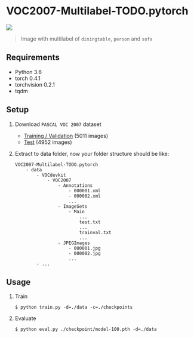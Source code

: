 # VOC2007-Multilabel-TODO.pytorch

![](images/sample.jpg)

> Image with multilabel of `diningtable`, `person` and `sofa`


## Requirements

* Python 3.6
* torch 0.4.1
* torchvision 0.2.1
* tqdm


## Setup

1. Download `PASCAL VOC 2007` dataset

    - [Training / Validation](http://host.robots.ox.ac.uk/pascal/VOC/voc2007/VOCtrainval_06-Nov-2007.tar) (5011 images)
    - [Test](http://host.robots.ox.ac.uk/pascal/VOC/voc2007/VOCtest_06-Nov-2007.tar) (4952 images)

1. Extract to data folder, now your folder structure should be like:

    ```
    VOC2007-Multilabel-TODO.pytorch
        - data
            - VOCdevkit
                - VOC2007
                    - Annotations
                        - 000001.xml
                        - 000002.xml
                        ...
                    - ImageSets
                        - Main
                            ...
                            test.txt
                            ...
                            trainval.txt
                            ...
                    - JPEGImages
                        - 000001.jpg
                        - 000002.jpg
                        ...
            - ...
    ```


## Usage

1. Train
    ```
    $ python train.py -d=./data -c=./checkpoints
    ```

1. Evaluate
    ```
    $ python eval.py ./checkpoint/model-100.pth -d=./data
    ```
